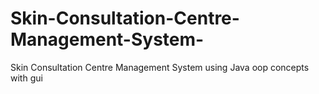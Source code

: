 # Skin-Consultation-Centre-Management-System-
Skin Consultation Centre Management System using Java oop concepts with gui
